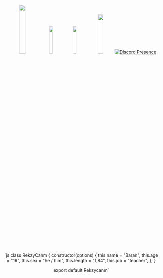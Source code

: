 <div align="center">
   <img width="20%" src="https://komarev.com/ghpvc/?username=SwapenCnm&color=070000%22%3E
</div>

#

<p align="center">
 <a href="https://discord.com/users/852691788552077372" target"blank"><img width="15%" src="https://img.shields.io/badge/Discord%20-7289DA.svg?&style=for-the-badge&logo=discord&logoColor=white%22%3E</a>
  <a href="https://github.com/Rekzycanm" target"blank"><img width="15%" src="https://img.shields.io/badge/GitHub%20-191717.svg?&style=for-the-badge&logo=github&logoColor=white%22%3E</a>
  <a href="https://www.instagram.com/uffbarann/" target"blank_"><img width="18%" src="https://img.shields.io/badge/INSTAGRAM%20-DC3175.svg?&style=for-the-badge&logo=instagram&logoColor=white%22%3E</a>

[![Discord Presence](https://lanyard.cnrad.dev/api/852691788552077372)](https://discord.com/users/852691788552077372)

`js 
class RekzyCanm {
    constructor(options) {
        this.name = "Baran",
        this.age = "19",
        this.sex = "he / him",
        this.length = "1,84",
        this.job = "teacher",
    };
}

export default Rekzycanm`

